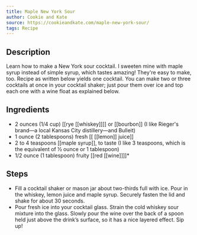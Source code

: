 ```yaml
---
title: Maple New York Sour
author: Cookie and Kate
source: https://cookieandkate.com/maple-new-york-sour/
tags: Recipe
---
```

## Description
Learn how to make a New York sour cocktail. I sweeten mine with maple syrup instead of simple syrup, which tastes amazing! They're easy to make, too. Recipe as written below yields one cocktail. You can make two or three cocktails at once in your cocktail shaker; just pour them over ice and top each one with a wine float as explained below.
## Ingredients
- 2 ounces (1/4 cup) [[rye [[whiskey]]]] or [[bourbon]] (I like Rieger's brand—a local Kansas City distillery—and Bulleit)
- 1 ounce (2 tablespoons) fresh [[ [[lemon]] juice]] 
- 2 to 4 teaspoons [[maple syrup]], to taste (I like 3 teaspoons, which is the equivalent of ½ ounce or 1 tablespoon)
- 1/2 ounce (1 tablespoon) fruity [[red [[wine]]]]*
## Steps
- Fill a cocktail shaker or mason jar about two-thirds full with ice. Pour in the whiskey, lemon juice and maple syrup. Securely fasten the lid and shake for about 30 seconds.
- Pour fresh ice into your cocktail glass. Strain the cold whiskey sour mixture into the glass. Slowly pour the wine over the back of a spoon held just above the drink’s surface, so it has a nice layered effect. Sip up!
